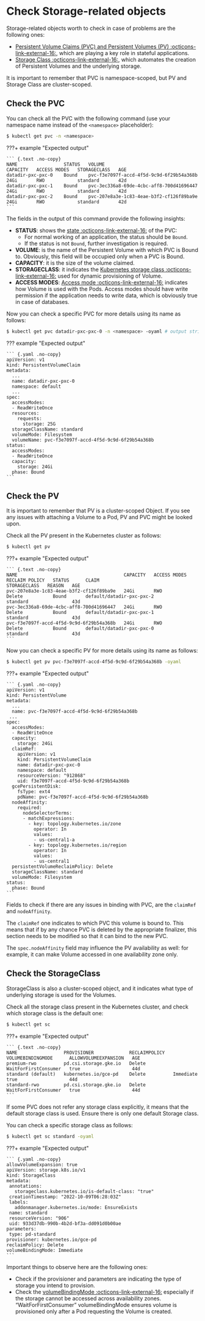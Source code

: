 # Check Storage-related objects

Storage-related objects worth to check in case of problems are the following ones:

* [Persistent Volume Claims (PVC) and Persistent Volumes (PV) :octicons-link-external-16:](https://kubernetes.io/docs/concepts/storage/persistent-volumes/), which are playing a key role in stateful applications.
* [Storage Class :octicons-link-external-16:](https://kubernetes.io/docs/concepts/storage/storage-classes/), which automates the creation of Persistent Volumes and the underlying storage.

It is important to remember that PVC is namespace-scoped, but PV and Storage Class are cluster-scoped.

## Check the PVC

You can check all the PVC with the following command (use your namespace name instead of the `<namespace>` placeholder):

``` {.bash data-prompt="$" }
$ kubectl get pvc -n <namespace>
```

???+ example "Expected output"

    ``` {.text .no-copy}
    NAME                 STATUS   VOLUME                                     CAPACITY   ACCESS MODES   STORAGECLASS   AGE
    datadir-pxc-pxc-0    Bound    pvc-f3e7097f-accd-4f5d-9c9d-6f29b54a368b   24Gi       RWO            standard       42d
    datadir-pxc-pxc-1    Bound    pvc-3ec336a8-69de-4cbc-aff8-700d41696447   24Gi       RWO            standard       42d
    datadir-pxc-pxc-2    Bound    pvc-207e8a3e-1c83-4eae-b3f2-cf126f89ba9e   24Gi       RWO            standard       42d
    ```

The fields in the output of this command provide the following insights:

* **STATUS**: shows the [state :octicons-link-external-16:](https://kubernetes.io/docs/concepts/storage/persistent-volumes/#phase) of the PVC:
    * For normal working of an application, the status should be `Bound`.
    * If the status is not `Bound`, further investigation is required.
* **VOLUME**: is the name of the Persistent Volume with which PVC is Bound to. Obviously, this field will be occupied only when a PVC is Bound.
* **CAPACITY**: it is the size of the volume claimed.
* **STORAGECLASS**: it indicates the [Kubernetes storage class :octicons-link-external-16:](https://kubernetes.io/docs/concepts/storage/storage-classes/) used for dynamic provisioning of Volume.
* **ACCESS MODES**: [Access mode :octicons-link-external-16:](https://kubernetes.io/docs/concepts/storage/persistent-volumes/#access-modes) indicates how Volume is used with the Pods. Access modes should have write permission if the application needs to write data, which is obviously true in case of databases.

Now you can check a specific PVC for more details using its name as follows:

``` {.bash data-prompt="$" }
$ kubectl get pvc datadir-pxc-pxc-0 -n <namespace> -oyaml # output stripped for brevity, name of PVC may vary
```

??? example "Expected output"

    ``` {.yaml .no-copy}
    apiVersion: v1
    kind: PersistentVolumeClaim
    metadata:
      ...
      name: datadir-pxc-pxc-0
      namespace: default
      ...
    spec:
      accessModes:
      - ReadWriteOnce
      resources:
        requests:
          storage: 25G
      storageClassName: standard
      volumeMode: Filesystem
      volumeName: pvc-f3e7097f-accd-4f5d-9c9d-6f29b54a368b
    status:
      accessModes:
      - ReadWriteOnce
      capacity:
        storage: 24Gi
      phase: Bound
    ```

## Check the PV

It is important to remember that PV is a cluster-scoped Object. If you see any issues with attaching a Volume to a Pod, PV and PVC might be looked upon.

Check all the PV present in the Kubernetes cluster as follows:

``` {.bash data-prompt="$" }
$ kubectl get pv
```

???+ example "Expected output"

    ``` {.text .no-copy}
    NAME                                       CAPACITY   ACCESS MODES   RECLAIM POLICY   STATUS      CLAIM                                                      STORAGECLASS   REASON   AGE
    pvc-207e8a3e-1c83-4eae-b3f2-cf126f89ba9e   24Gi       RWO            Delete           Bound       default/datadir-pxc-pxc-2                                  standard                43d
    pvc-3ec336a8-69de-4cbc-aff8-700d41696447   24Gi       RWO            Delete           Bound       default/datadir-pxc-pxc-1                                  standard                43d
    pvc-f3e7097f-accd-4f5d-9c9d-6f29b54a368b   24Gi       RWO            Delete           Bound       default/datadir-pxc-pxc-0                                  standard                43d
    ```

Now you can check a specific PV for more details using its name as follows:

``` {.bash data-prompt="$" }
$ kubectl get pv pvc-f3e7097f-accd-4f5d-9c9d-6f29b54a368b -oyaml
```

???+ example "Expected output"

    ``` {.yaml .no-copy}
    apiVersion: v1
    kind: PersistentVolume
    metadata:
      ...
      name: pvc-f3e7097f-accd-4f5d-9c9d-6f29b54a368b
     ...
    spec:
      accessModes:
      - ReadWriteOnce
      capacity:
        storage: 24Gi
      claimRef:
        apiVersion: v1
        kind: PersistentVolumeClaim
        name: datadir-pxc-pxc-0
        namespace: default
        resourceVersion: "912868"
        uid: f3e7097f-accd-4f5d-9c9d-6f29b54a368b
      gcePersistentDisk:
        fsType: ext4
        pdName: pvc-f3e7097f-accd-4f5d-9c9d-6f29b54a368b
      nodeAffinity:
        required:
          nodeSelectorTerms:
          - matchExpressions:
            - key: topology.kubernetes.io/zone
              operator: In
              values:
              - us-central1-a
            - key: topology.kubernetes.io/region
              operator: In
              values:
              - us-central1
      persistentVolumeReclaimPolicy: Delete
      storageClassName: standard
      volumeMode: Filesystem
    status:
      phase: Bound
    ```

Fields to check if there are any issues in binding with PVC, are the `claimRef` and `nodeAffinity`.

The `claimRef` one indicates to which PVC this volume is bound to. This means that if by any chance PVC is deleted by the appropriate finalizer, this section needs to be modified so that it can bind to the new PVC.

The `spec.nodeAffinity` field may influence the PV availability as well: for example, it can make Volume accessed in one availability zone only.

## Check the StorageClass

StorageClass is also a cluster-scoped object, and it indicates what type of underlying storage is used for the Volumes.

Check all the storage class present in the Kubernetes cluster, and check which storage class is the default one:

``` {.bash data-prompt="$" }
$ kubectl get sc
```

???+ example "Expected output"

    ``` {.text .no-copy}
    NAME                 PROVISIONER             RECLAIMPOLICY   VOLUMEBINDINGMODE      ALLOWVOLUMEEXPANSION   AGE
    premium-rwo          pd.csi.storage.gke.io   Delete          WaitForFirstConsumer   true                   44d
    standard (default)   kubernetes.io/gce-pd    Delete          Immediate              true                   44d
    standard-rwo         pd.csi.storage.gke.io   Delete          WaitForFirstConsumer   true                   44d
    ```

If some PVC does not refer any storage class explicitly, it means that the default storage class is used. Ensure there is only one default Storage class.

You can check a specific storage class as follows:

``` {.bash data-prompt="$" }
$ kubectl get sc standard -oyaml
```

???+ example "Expected output"

    ``` {.yaml .no-copy}
    allowVolumeExpansion: true
    apiVersion: storage.k8s.io/v1
    kind: StorageClass
    metadata:
     annotations:
       storageclass.kubernetes.io/is-default-class: "true"
     creationTimestamp: "2022-10-09T06:28:03Z"
     labels:
       addonmanager.kubernetes.io/mode: EnsureExists
     name: standard
     resourceVersion: "906"
     uid: 933d37db-990b-4b2d-bf3a-dd091d0b00ae
    parameters:
     type: pd-standard
    provisioner: kubernetes.io/gce-pd
    reclaimPolicy: Delete
    volumeBindingMode: Immediate
    ```

Important things to observe here are the following ones:

* Check if the provisioner and parameters are indicating the type of storage you intend to provision.
* Check the [volumeBindingMode :octicons-link-external-16:](https://kubernetes.io/docs/concepts/storage/storage-classes/#volume-binding-mode) especially if the storage cannot be accessed across availability zones. “WaitForFirstConsumer” volumeBindingMode ensures volume is provisioned only after a Pod requesting the Volume is created.
